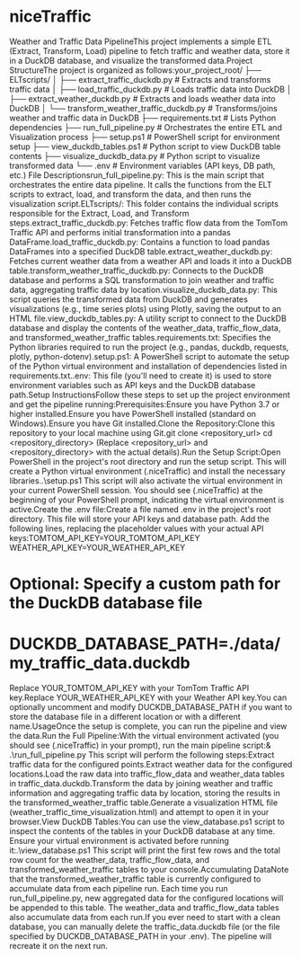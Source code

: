 # niceTraffic
Weather and Traffic Data PipelineThis project implements a simple ETL (Extract, Transform, Load) pipeline to fetch traffic and weather data, store it in a DuckDB database, and visualize the transformed data.Project StructureThe project is organized as follows:your_project_root/
├── ELTscripts/
│   ├── extract_traffic_duckdb.py   # Extracts and transforms traffic data
│   ├── load_traffic_duckdb.py      # Loads traffic data into DuckDB
│   ├── extract_weather_duckdb.py   # Extracts and loads weather data into DuckDB
│   └── transform_weather_traffic_duckdb.py # Transforms/joins weather and traffic data in DuckDB
├── requirements.txt              # Lists Python dependencies
├── run_full_pipeline.py          # Orchestrates the entire ETL and Visualization process
├── setup.ps1                     # PowerShell script for environment setup
├── view_duckdb_tables.ps1         # Python script to view DuckDB table contents
├── visualize_duckdb_data.py      # Python script to visualize transformed data
└── .env                          # Environment variables (API keys, DB path, etc.)
File Descriptionsrun_full_pipeline.py: This is the main script that orchestrates the entire data pipeline. It calls the functions from the ELT scripts to extract, load, and transform the data, and then runs the visualization script.ELTscripts/: This folder contains the individual scripts responsible for the Extract, Load, and Transform steps.extract_traffic_duckdb.py: Fetches traffic flow data from the TomTom Traffic API and performs initial transformation into a pandas DataFrame.load_traffic_duckdb.py: Contains a function to load pandas DataFrames into a specified DuckDB table.extract_weather_duckdb.py: Fetches current weather data from a weather API and loads it into a DuckDB table.transform_weather_traffic_duckdb.py: Connects to the DuckDB database and performs a SQL transformation to join weather and traffic data, aggregating traffic data by location.visualize_duckdb_data.py: This script queries the transformed data from DuckDB and generates visualizations (e.g., time series plots) using Plotly, saving the output to an HTML file.view_duckdb_tables.py: A utility script to connect to the DuckDB database and display the contents of the weather_data, traffic_flow_data, and transformed_weather_traffic tables.requirements.txt: Specifies the Python libraries required to run the project (e.g., pandas, duckdb, requests, plotly, python-dotenv).setup.ps1: A PowerShell script to automate the setup of the Python virtual environment and installation of dependencies listed in requirements.txt..env: This file (you'll need to create it) is used to store environment variables such as API keys and the DuckDB database path.Setup InstructionsFollow these steps to set up the project environment and get the pipeline running:Prerequisites:Ensure you have Python 3.7 or higher installed.Ensure you have PowerShell installed (standard on Windows).Ensure you have Git installed.Clone the Repository:Clone this repository to your local machine using Git.git clone <repository_url>
cd <repository_directory>
(Replace <repository_url> and <repository_directory> with the actual details).Run the Setup Script:Open PowerShell in the project's root directory and run the setup script. This will create a Python virtual environment (.niceTraffic) and install the necessary libraries..\setup.ps1
This script will also activate the virtual environment in your current PowerShell session. You should see (.niceTraffic) at the beginning of your PowerShell prompt, indicating the virtual environment is active.Create the .env file:Create a file named .env in the project's root directory. This file will store your API keys and database path. Add the following lines, replacing the placeholder values with your actual API keys:TOMTOM_API_KEY=YOUR_TOMTOM_API_KEY
WEATHER_API_KEY=YOUR_WEATHER_API_KEY
# Optional: Specify a custom path for the DuckDB database file
# DUCKDB_DATABASE_PATH=./data/my_traffic_data.duckdb
Replace YOUR_TOMTOM_API_KEY with your TomTom Traffic API key.Replace YOUR_WEATHER_API_KEY with your Weather API key.You can optionally uncomment and modify DUCKDB_DATABASE_PATH if you want to store the database file in a different location or with a different name.UsageOnce the setup is complete, you can run the pipeline and view the data.Run the Full Pipeline:With the virtual environment activated (you should see (.niceTraffic) in your prompt), run the main pipeline script:& .\run_full_pipeline.py
This script will perform the following steps:Extract traffic data for the configured points.Extract weather data for the configured locations.Load the raw data into traffic_flow_data and weather_data tables in traffic_data.duckdb.Transform the data by joining weather and traffic information and aggregating traffic data by location, storing the results in the transformed_weather_traffic table.Generate a visualization HTML file (weather_traffic_time_visualization.html) and attempt to open it in your browser.View DuckDB Tables:You can use the view_database.ps1 script to inspect the contents of the tables in your DuckDB database at any time. Ensure your virtual environment is activated before running it:.\view_database.ps1
This script will print the first few rows and the total row count for the weather_data, traffic_flow_data, and transformed_weather_traffic tables to your console.Accumulating DataNote that the transformed_weather_traffic table is currently configured to accumulate data from each pipeline run. Each time you run run_full_pipeline.py, new aggregated data for the configured locations will be appended to this table. The weather_data and traffic_flow_data tables also accumulate data from each run.If you ever need to start with a clean database, you can manually delete the traffic_data.duckdb file (or the file specified by DUCKDB_DATABASE_PATH in your .env). The pipeline will recreate it on the next run.